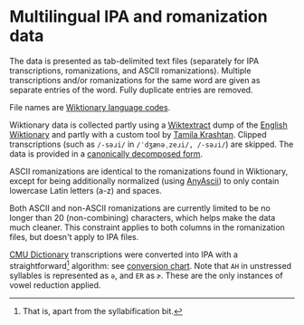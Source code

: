 # Multilingual IPA and romanization data
The data is presented as tab-delimited text files (separately for IPA transcriptions, romanizations, and ASCII romanizations). Multiple transcriptions and/or romanizations for the same word are given as separate entries of the word. Fully duplicate entries are removed.

File names are [Wiktionary language codes](https://en.wiktionary.org/wiki/Wiktionary:List_of_languages).

Wiktionary data is collected partly using a [Wiktextract](https://github.com/tatuylonen/wiktextract) dump of the [English Wiktionary](https://en.wiktionary.org) and partly with a custom tool by [Tamila Krashtan](https://github.com/tamila-krashtan). Clipped transcriptions (such as `/-səɹi/` in `/ˈdʒænəˌzeɹi/, /-səɹi/`) are skipped. The data is provided in a [canonically decomposed form](https://unicode.org/reports/tr15/#Norm_Forms).

ASCII romanizations are identical to the romanizations found in Wiktionary, except for being additionally normalized (using [AnyAscii](https://github.com/anyascii/anyascii)) to only contain lowercase Latin letters (a-z) and spaces.

Both ASCII and non-ASCII romanizations are currently limited to be no longer than 20 (non-combining) characters, which helps make the data much cleaner. This constraint applies to both columns in the romanization files, but doesn't apply to IPA files.

[CMU Dictionary](https://github.com/Alexir/CMUdict) transcriptions were converted into IPA with a straightforward[^1] algorithm: see [conversion chart](cmudict/collection/data/phonemes). Note that `AH` in unstressed syllables is represented as `ə`, and `ER` as `ɚ`. These are the only instances of vowel reduction applied.

[^1]: That is, apart from the syllabification bit.
